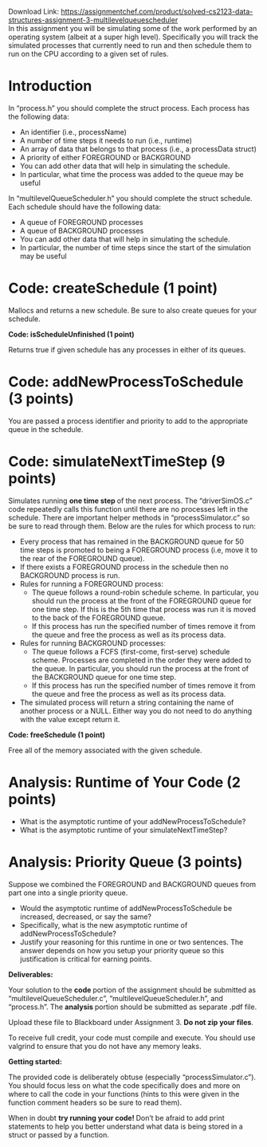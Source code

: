 Download Link: https://assignmentchef.com/product/solved-cs2123-data-structures-assignment-3-multilevelqueuescheduler
<br>
<span style="font-family: -apple-system, BlinkMacSystemFont, 'Segoe UI', Roboto, Oxygen-Sans, Ubuntu, Cantarell, 'Helvetica Neue', sans-serif;">In this assignment you will be simulating some of the work performed by an operating system (albeit at a super high level). Specifically you will track the simulated processes that currently need to run and then schedule them to run on the CPU according to a given set of rules.</span>

<h1>Introduction</h1>

In “process.h” you should complete the struct process. Each process has the following data:

<ul>

 <li>An identifier (i.e., processName)</li>

 <li>A number of time steps it needs to run (i.e., runtime)</li>

 <li>An array of data that belongs to that process (i.e., a processData struct)</li>

 <li>A priority of either FOREGROUND or BACKGROUND</li>

 <li>You can add other data that will help in simulating the schedule.</li>

 <li>In particular, what time the process was added to the queue may be useful</li>

</ul>

In “multilevelQueueScheduler.h” you should complete the struct schedule. Each schedule should have the following data:

<ul>

 <li>A queue of FOREGROUND processes</li>

 <li>A queue of BACKGROUND processes</li>

 <li>You can add other data that will help in simulating the schedule.</li>

 <li>In particular, the number of time steps since the start of the simulation may be useful</li>

</ul>

<h1>Code: createSchedule (1 point)</h1>

Mallocs and returns a new schedule. Be sure to also create queues for your schedule.

<strong>Code: isScheduleUnfinished (1 point)</strong>

Returns true if given schedule has any processes in either of its queues.

<h1>Code: addNewProcessToSchedule (3 points)</h1>

You are passed a process identifier and priority to add to the appropriate queue in the schedule.

<h1>Code: simulateNextTimeStep (9 points)</h1>

Simulates running <strong>one time step </strong>of the next process. The “driverSimOS.c” code repeatedly calls this function until there are no processes left in the schedule. There are important helper methods in “processSimulator.c” so be sure to read through them. Below are the rules for which process to run:

<ul>

 <li>Every process that has remained in the BACKGROUND queue for 50 time steps is promoted to being a FOREGROUND process (i.e, move it to the rear of the FOREGROUND queue).</li>

 <li>If there exists a FOREGROUND process in the schedule then no BACKGROUND process is run.</li>

 <li>Rules for running a FOREGROUND process:

  <ul>

   <li>The queue follows a round-robin schedule scheme. In particular, you should run the process at the front of the FOREGROUND queue for one time step. If this is the 5th time that process was run it is moved to the back of the FOREGROUND queue.</li>

   <li>If this process has run the specified number of times remove it from the queue and free the process as well as its process data.</li>

  </ul></li>

 <li>Rules for running BACKGROUND processes:

  <ul>

   <li>The queue follows a FCFS (first-come, first-serve) schedule scheme. Processes are completed in the order they were added to the queue. In particular, you should run the process at the front of the BACKGROUND queue for one time step.</li>

   <li>If this process has run the specified number of times remove it from the queue and free the process as well as its process data.</li>

  </ul></li>

 <li>The simulated process will return a string containing the name of another process or a NULL. Either way you do not need to do anything with the value except return it.</li>

</ul>

<strong>Code: freeSchedule (1 point)</strong>

Free all of the memory associated with the given schedule.

<h1>Analysis: Runtime of Your Code (2 points)</h1>

<ul>

 <li>What is the asymptotic runtime of your addNewProcessToSchedule?</li>

 <li>What is the asymptotic runtime of your simulateNextTimeStep?</li>

</ul>

<h1>Analysis: Priority Queue (3 points)</h1>

Suppose we combined the FOREGROUND and BACKGROUND queues from part one into a single priority queue.

<ul>

 <li>Would the asymptotic runtime of addNewProcessToSchedule be increased, decreased, or say the same?</li>

 <li>Specifically, what is the new asymptotic runtime of addNewProcessToSchedule?</li>

 <li>Justify your reasoning for this runtime in one or two sentences. The answer depends on how you setup your priority queue so this justification is critical for earning points.</li>

</ul>

<strong>Deliverables:</strong>

Your solution to the <strong>code </strong>portion of the assignment should be submitted as “multilevelQueueScheduler.c”, “multilevelQueueScheduler.h”, and “process.h”. The <strong>analysis </strong>portion should be submitted as separate .pdf file.

Upload these file to Blackboard under Assignment 3. <strong>Do not zip your files</strong>.

To receive full credit, your code must compile and execute. You should use valgrind to ensure that you do not have any memory leaks.

<strong>Getting started:</strong>

The provided code is deliberately obtuse (especially “processSimulator.c”). You should focus less on what the code specifically does and more on where to call the code in your functions (hints to this were given in the function comment headers so be sure to read them).

When in doubt <strong>try running your code! </strong>Don’t be afraid to add print statements to help you better understand what data is being stored in a struct or passed by a function.


